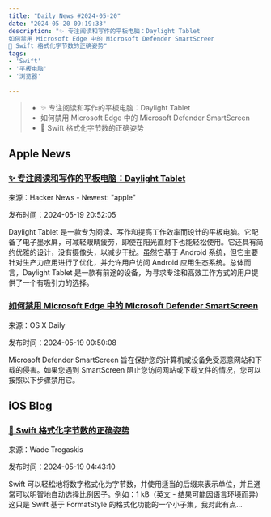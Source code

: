 ```yaml
---
title: "Daily News #2024-05-20"
date: "2024-05-20 09:19:33"
description: "✨ 专注阅读和写作的平板电脑：Daylight Tablet
如何禁用 Microsoft Edge 中的 Microsoft Defender SmartScreen
🤔 Swift 格式化字节数的正确姿势"
tags: 
- 'Swift'
- '平板电脑'
- '浏览器'

---
```


> - ✨ 专注阅读和写作的平板电脑：Daylight Tablet
> - 如何禁用 Microsoft Edge 中的 Microsoft Defender SmartScreen
> - 🤔 Swift 格式化字节数的正确姿势

## Apple News

### [✨ 专注阅读和写作的平板电脑：Daylight Tablet](https://om.co/2024/05/18/daylight-tablet/)

来源：Hacker News - Newest: "apple"

发布时间：2024-05-19 20:52:05

Daylight Tablet 是一款专为阅读、写作和提高工作效率而设计的平板电脑。它配备了电子墨水屏，可减轻眼睛疲劳，即使在阳光直射下也能轻松使用。它还具有简约优雅的设计，没有摄像头，以减少干扰。虽然它基于 Android 系统，但它主要针对生产力应用进行了优化，并允许用户访问 Android 应用生态系统。总体而言，Daylight Tablet 是一款有前途的设备，为寻求专注和高效工作方式的用户提供了一个有吸引力的选择。

### [如何禁用 Microsoft Edge 中的 Microsoft Defender SmartScreen](https://osxdaily.com/2024/05/18/how-to-disable-microsoft-defender-smartscreen-in-edge/)

来源：OS X Daily

发布时间：2024-05-19 00:50:08

Microsoft Defender SmartScreen 旨在保护您的计算机或设备免受恶意网站和下载的侵害。如果您遇到 SmartScreen 阻止您访问网站或下载文件的情况，您可以按照以下步骤禁用它。

## iOS Blog

### [🤔 Swift 格式化字节数的正确姿势](https://wadetregaskis.com/the-only-usable-bytecountformatstyle-is-decimal/)

来源：Wade Tregaskis

发布时间：2024-05-19 04:43:10

Swift 可以轻松地将数字格式化为字节数，并使用适当的后缀来表示单位，并且通常可以明智地自动选择比例因子。例如：1 kB（英文 - 结果可能因语言环境而异）这只是 Swift 基于 FormatStyle 的格式化功能的一个小子集，我对此有点...
